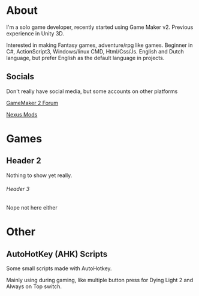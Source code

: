 # About
I'm a solo game developer, recently started using Game Maker v2.
Previous experience in Unity 3D.

Interested in making Fantasy games, adventure/rpg like games.
Beginner in C#, ActionScript3, Windows/linux CMD, Html/Css/Js.
English and Dutch language, but prefer English as the default language in projects.

## Socials
Don't really have social media, but some accounts on other platforms

[GameMaker 2 Forum](https://forum.yoyogames.com/index.php?members/i-jun.79328/)

[Nexus Mods](https://www.nexusmods.com/users/1281304)

# Games
## Header 2
Nothing to show yet really.
###### _Header 3_
Nope not here either

# Other
## AutoHotKey (AHK) Scripts
Some small scripts made with AutoHotkey.

Mainly using during gaming, like multiple button press for Dying Light 2 and Always on Top switch.
